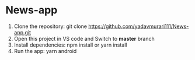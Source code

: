 # News-app
1. Clone the repository: git clone https://github.com/yadavmurari111/News-app.git
2. Open this project in VS code and Switch to **master** branch
3. Install dependencies:
   npm install or yarn install
4. Run the app: yarn android



